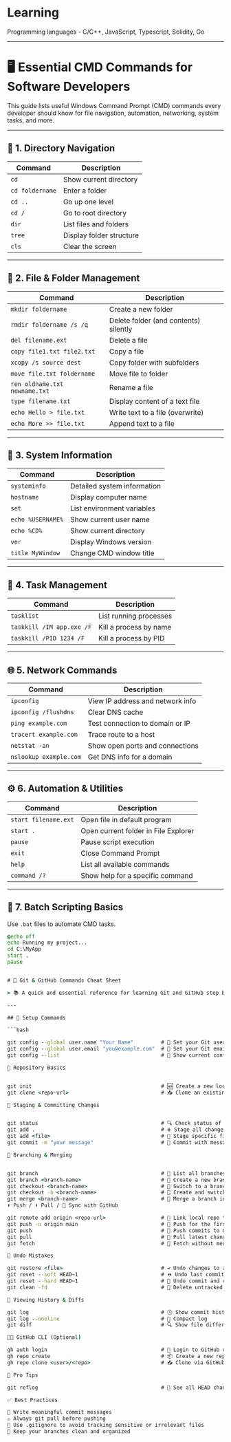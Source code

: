 # Learning

Programming languages - C/C++, JavaScript, Typescript, Solidity, Go 

---
# 🖥️ Essential CMD Commands for Software Developers

This guide lists useful Windows Command Prompt (CMD) commands every developer should know for file navigation, automation, networking, system tasks, and more.

---

## 📁 1. Directory Navigation

| Command             | Description                           |
|---------------------|---------------------------------------|
| `cd`               | Show current directory                |
| `cd foldername`    | Enter a folder                        |
| `cd ..`            | Go up one level                       |
| `cd /`             | Go to root directory                  |
| `dir`              | List files and folders                |
| `tree`             | Display folder structure              |
| `cls`              | Clear the screen                      |

---

## 📄 2. File & Folder Management

| Command                           | Description                              |
|-----------------------------------|------------------------------------------|
| `mkdir foldername`               | Create a new folder                      |
| `rmdir foldername /s /q`         | Delete folder (and contents) silently    |
| `del filename.ext`               | Delete a file                            |
| `copy file1.txt file2.txt`       | Copy a file                              |
| `xcopy /s source dest`           | Copy folder with subfolders              |
| `move file.txt foldername`       | Move file to folder                      |
| `ren oldname.txt newname.txt`    | Rename a file                            |
| `type filename.txt`              | Display content of a text file           |
| `echo Hello > file.txt`          | Write text to a file (overwrite)         |
| `echo More >> file.txt`          | Append text to a file                    |

---

## 🧠 3. System Information

| Command            | Description                        |
|--------------------|------------------------------------|
| `systeminfo`      | Detailed system information        |
| `hostname`        | Display computer name              |
| `set`             | List environment variables         |
| `echo %USERNAME%` | Show current user name             |
| `echo %CD%`       | Show current directory             |
| `ver`             | Display Windows version            |
| `title MyWindow`  | Change CMD window title            |

---

## 🧰 4. Task Management

| Command                      | Description                        |
|------------------------------|------------------------------------|
| `tasklist`                  | List running processes             |
| `taskkill /IM app.exe /F`   | Kill a process by name             |
| `taskkill /PID 1234 /F`     | Kill a process by PID              |

---

## 🌐 5. Network Commands

| Command                    | Description                             |
|----------------------------|-----------------------------------------|
| `ipconfig`                | View IP address and network info        |
| `ipconfig /flushdns`      | Clear DNS cache                         |
| `ping example.com`        | Test connection to domain or IP         |
| `tracert example.com`     | Trace route to a host                   |
| `netstat -an`             | Show open ports and connections         |
| `nslookup example.com`    | Get DNS info for a domain               |

---

## ⚙️ 6. Automation & Utilities

| Command                | Description                              |
|------------------------|------------------------------------------|
| `start filename.ext`  | Open file in default program             |
| `start .`             | Open current folder in File Explorer     |
| `pause`               | Pause script execution                   |
| `exit`                | Close Command Prompt                     |
| `help`                | List all available commands              |
| `command /?`          | Show help for a specific command         |

---

## 📝 7. Batch Scripting Basics

Use `.bat` files to automate CMD tasks.

```bat
@echo off
echo Running my project...
cd C:\MyApp
start .
pause


# 🚀 Git & GitHub Commands Cheat Sheet

> 📚 A quick and essential reference for learning Git and GitHub step by step.

---

## 🔧 Setup Commands

```bash

git config --global user.name "Your Name"         # 👤 Set your Git username
git config --global user.email "you@example.com"  # 📧 Set your Git email
git config --list                                 # 📃 Show current config

📁 Repository Basics


git init                                          # 🆕 Create a new local Git repo
git clone <repo-url>                              # 📥 Clone an existing repo

💾 Staging & Committing Changes


git status                                        # 🔍 Check status of files
git add .                                         # ➕ Stage all changed files
git add <file>                                    # 🎯 Stage specific file
git commit -m "your message"                      # 💬 Commit with message

🌿 Branching & Merging


git branch                                        # 🌴 List all branches
git branch <branch-name>                          # 🌱 Create a new branch
git checkout <branch-name>                        # 🔁 Switch to a branch
git checkout -b <branch-name>                     # 🌟 Create and switch to new branch
git merge <branch-name>                           # 🔗 Merge a branch into current
⬆️ Push / ⬇️ Pull / 🔄 Sync with GitHub

git remote add origin <repo-url>                  # 🔗 Link local repo to GitHub
git push -u origin main                           # 🚀 Push for the first time
git push                                          # 🔼 Push commits to GitHub
git pull                                          # 🔽 Pull latest changes
git fetch                                         # 📡 Fetch without merging

🧹 Undo Mistakes

git restore <file>                                # ↩️ Undo changes to a file
git reset --soft HEAD~1                           # ⏪ Undo last commit (keep changes)
git reset --hard HEAD~1                           # 🧨 Undo commit and changes
git clean -fd                                     # 🧹 Delete untracked files/folders

📂 Viewing History & Diffs

git log                                           # 🕓 Show commit history
git log --oneline                                 # 🧾 Compact log
git diff                                          # 🔍 Show file differences

🧑‍💻 GitHub CLI (Optional)

gh auth login                                     # 🔐 Login to GitHub via CLI
gh repo create                                    # 📦 Create a new repo
gh repo clone <user>/<repo>                       # 📥 Clone via GitHub CLI

🧠 Pro Tips

git reflog                                        # 🧠 See all HEAD changes (recover lost commits)

✅ Best Practices

📝 Write meaningful commit messages
⚠️ Always git pull before pushing
🧾 Use .gitignore to avoid tracking sensitive or irrelevant files
🌲 Keep your branches clean and organized

